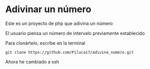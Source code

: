 # Adivinar un número
Este es un proyecto de php que adivina un número

El usuario piensa un número de intervalo previamente establecido

Para clonártelo, escribe en la terminal
```shell
git clone https://github.com/Piluca17/adivina_numero.git

```
Ahora he cambiado a ssh